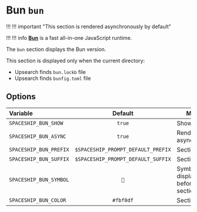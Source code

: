 # Bun `bun`

!!! !!! important "This section is rendered asynchronously by default"

!!! !!! info
    [**Bun**](https://bun.sh) is a fast all-in-one JavaScript runtime.

The `bun` section displays the Bun version.

This section is displayed only when the current directory:

* Upsearch finds `bun.lockb` file
* Upsearch finds `bunfig.toml` file

## Options

| Variable               |              Default               | Meaning                             |
|:---------------------- |:----------------------------------:| ----------------------------------- |
| `SPACESHIP_BUN_SHOW`   |               `true`               | Show section                        |
| `SPACESHIP_BUN_ASYNC`  |               `true`               | Render section asynchronously       |
| `SPACESHIP_BUN_PREFIX` | `$SPACESHIP_PROMPT_DEFAULT_PREFIX` | Section's prefix                    |
| `SPACESHIP_BUN_SUFFIX` | `$SPACESHIP_PROMPT_DEFAULT_SUFFIX` | Section's suffix                    |
| `SPACESHIP_BUN_SYMBOL` |                `🍞`                 | Symbol displayed before the section |
| `SPACESHIP_BUN_COLOR`  |             `#fbf0df`              | Section's color                     |
